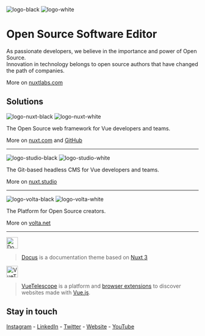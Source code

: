 ![logo-black](https://user-images.githubusercontent.com/4084277/212050243-721aa30f-a841-41f6-a1b0-0d5ce659b6ff.png#gh-light-mode-only)
![logo-white](https://user-images.githubusercontent.com/4084277/212050254-4c6c4482-65ad-4cb1-9024-117a5fc476c9.png#gh-dark-mode-only)

# Open Source Software Editor

As passionate developers, we believe in the importance and power of Open Source.  
Innovation in technology belongs to open source authors that have changed the path of companies.

More on [nuxtlabs.com](https://nuxtlabs.com)

## Solutions

![logo-nuxt-black](https://user-images.githubusercontent.com/4084277/212057350-ec6ba46e-3293-4cea-bdca-d52bb1a546cc.png#gh-light-mode-only)
![logo-nuxt-white](https://user-images.githubusercontent.com/4084277/212057307-37c41c69-3a1e-4b78-9955-39a2a0652ff3.png#gh-dark-mode-only)

The Open Source web framework for Vue developers and teams.

More on [nuxt.com](https://nuxt.com) and [GitHub](https://github.com/nuxt)

---

![logo-studio-black](https://user-images.githubusercontent.com/4084277/212058975-53783b58-ae5e-4ce6-af52-3bd7258c4a91.png#gh-light-mode-only)
![logo-studio-white](https://user-images.githubusercontent.com/4084277/212059006-b1df9b09-3da8-4c22-a262-fc7d65518990.png#gh-dark-mode-only)

The Git-based headless CMS for Vue developers and teams.

More on [nuxt.studio](https://nuxt.studio)

---

![logo-volta-black](https://user-images.githubusercontent.com/4084277/212059283-2ac103b1-5c68-4c3c-beb2-227e80bb91ae.png#gh-light-mode-only)
![logo-volta-white](https://user-images.githubusercontent.com/4084277/212059297-0e3f77b3-faab-428b-941f-7f915f770931.png#gh-dark-mode-only)


The Platform for Open Source creators.

More on [volta.net](https://volta.net)

---

<a href="https://docus.com"><img height="30" alt="Docus logo" src="https://user-images.githubusercontent.com/904724/133621566-3809113b-e46c-4e00-b9f9-e7e82c98a192.png"></a>

> [Docus](https://docus.dev) is a documentation theme based on [Nuxt 3](https://v3.nuxtjs.org)

<a href="https://vuetelescope.com"><img height="30" alt="VueTelescope logo" src="https://user-images.githubusercontent.com/904724/133622661-d5c84612-9277-4483-80b5-f8ca4b3d49d6.png"></a>

> [VueTelescope](https://vuetelescope.com) is a platform and [browser extensions](https://github.com/nuxtlabs/vue-telescope-extensions) to discover websites made with [Vue.js](https://vuejs.org).

## Stay in touch

[Instagram](https://www.instagram.com/nuxtlabs) - [LinkedIn](https://www.linkedin.com/company/nuxtlabs) - [Twitter](https://twitter.com/nuxtlabs) - [Website](https://nuxtlabs.com) - [YouTube](https://www.youtube.com/@NuxtLabs)

